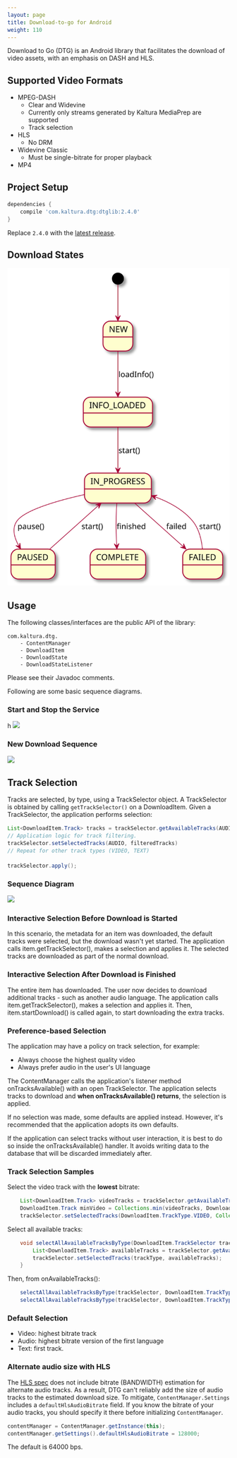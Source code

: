 ```yaml
---
layout: page
title: Download-to-go for Android 
weight: 110
---
```


Download to Go (DTG) is an Android library that facilitates the download of video assets, with an emphasis on DASH and HLS.

## Supported Video Formats  

- MPEG-DASH
    - Clear and Widevine
    - Currently only streams generated by Kaltura MediaPrep are supported
    - Track selection
- HLS
    - No DRM
- Widevine Classic
    - Must be single-bitrate for proper playback
- MP4

## Project Setup  

```groovy
dependencies {
	compile 'com.kaltura.dtg:dtglib:2.4.0'
}
```

Replace `2.4.0` with the [latest release](https://bintray.com/kaltura/android/dtglib).

## Download States

![Download States](./images/states.svg)

## Usage  

The following classes/interfaces are the public API of the library:

```
com.kaltura.dtg.
    - ContentManager
    - DownloadItem
    - DownloadState
    - DownloadStateListener
```
 
Please see their Javadoc comments.

Following are some basic sequence diagrams.

### Start and Stop the Service  
h
![](start-stop.svg)

<div hidden>
  @startuml 
  
  participant "ContentManager class" as ContentManager
  participant "app: Application" as app
  participant "cm: ContentManager" as cm
  
  app->ContentManager: getInstance(context)
  ContentManager->app: cm
  app->cm: addDownloadStateListener(this)
  app->cm: start()
  
  ...
  
  app->cm: stop()

  @enduml
</div>

### New Download Sequence  

![](new-download.svg)

<div hidden>
    @startuml 
    
    participant "app: Application" as app
    participant "cm: ContentManager" as cm
    participant "item: DownloadItem" as item
    
    activate app
    activate cm
    
    note over app: User enters media info page
    
    note over app: Check if item exists
    app->cm: findItem(itemId)
    cm->cm: lookup(itemId)
    
    alt item found
        cm->app: item
    else not found
        cm->app: null
        app->cm: createItem(itemId, contentURL)
        cm->item: new(itemId, contentURL)
        activate item
        cm->app: item
    
        app->cm: loadMetadata()
        note over cm
            Download and parse manifest, save in db
        end note
        cm->app: onTracksAvailable
        cm->app: onDownloadMetadata
        note over app: * See //track-selection// flow
    end group
    
    note over app: app is ready to start downloading
    app->item: startDownload()
    
    
    @enduml
</div>

## Track Selection  

Tracks are selected, by type, using a TrackSelector object. A TrackSelector is obtained by calling `getTrackSelector()` on a DownloadItem.
Given a TrackSelector, the application performs selection:

```java
List<DownloadItem.Track> tracks = trackSelector.getAvailableTracks(AUDIO);
// Application logic for track filtering.
trackSelector.setSelectedTracks(AUDIO, filteredTracks)
// Repeat for other track types (VIDEO, TEXT)

trackSelector.apply();
```

### Sequence Diagram  

![](track-selection.svg)

<div hidden>
    @startuml 
    
    participant "app: App" as app
    participant "item: DownloadItem" as item
    participant "selector: TrackSelector" as selector
    
    group for type in VIDEO, AUDIO, TEXT
        app->selector: tracks = getAvailableTracks(type)
        note over app: filter tracks
        app->selector: setSelectedTracks(type, filteredTracks)
    end group
    app->selector: apply()
    
    @enduml
</div>

### Interactive Selection Before Download is Started  

In this scenario, the metadata for an item was downloaded, the default tracks were selected, but the download wasn't yet started. 
The application calls item.getTrackSelector(), makes a selection and applies it. The selected tracks are downloaded as part of the normal download.


### Interactive Selection After Download is Finished  

The entire item has downloaded. The user now decides to download additional tracks - such as another audio language. 
The application calls item.getTrackSelector(), makes a selection and applies it. Then, item.startDownload() is called again, to start downloading the extra tracks.

### Preference-based Selection  

The application may have a policy on track selection, for example:
- Always choose the highest quality video
- Always prefer audio in the user's UI language

The ContentManager calls the application's listener method onTracksAvailable() with an open TrackSelector. The application selects tracks to download and **when onTracksAvailable() returns**, the selection is applied.

If no selection was made, some defaults are applied instead. However, it's recommended that the application adopts its own defaults.

If the application can select tracks without user interaction, it is best to do so inside the onTracksAvailable() handler. It avoids writing data to the database that will be discarded immediately after.

### Track Selection Samples  

Select the video track with the **lowest** bitrate:

```java
    List<DownloadItem.Track> videoTracks = trackSelector.getAvailableTracks(DownloadItem.TrackType.VIDEO);
    DownloadItem.Track minVideo = Collections.min(videoTracks, DownloadItem.Track.bitrateComparator);
    trackSelector.setSelectedTracks(DownloadItem.TrackType.VIDEO, Collections.singletonList(minVideo));
```

Select all available tracks:

```java
    void selectAllAvailableTracksByType(DownloadItem.TrackSelector trackSelector, DownloadItem.TrackType trackType) {
        List<DownloadItem.Track> availableTracks = trackSelector.getAvailableTracks(trackType);
        trackSelector.setSelectedTracks(trackType, availableTracks);
    }
```

Then, from onAvailableTracks():

```java
    selectAllAvailableTracksByType(trackSelector, DownloadItem.TrackType.AUDIO);
    selectAllAvailableTracksByType(trackSelector, DownloadItem.TrackType.TEXT);
```

### Default Selection  

- Video: highest bitrate track
- Audio: highest bitrate version of the first language
- Text: first track.

### Alternate audio size with HLS

The [HLS spec](https://tools.ietf.org/html/rfc8216) does not include bitrate (BANDWIDTH) estimation for alternate audio tracks. As a result, DTG can't reliably add the size of audio tracks to the estimated download size. 
To mitigate, `ContentManager.Settings` includes a `defaultHlsAudioBitrate` field. If you know the bitrate of your audio tracks, you should specify it there before initializing `ContentManager`.

```java
contentManager = ContentManager.getInstance(this);
contentManager.getSettings().defaultHlsAudioBitrate = 128000;
```

The default is 64000 bps.
